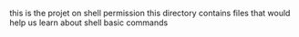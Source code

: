 this is the projet on shell permission 
this directory contains files that would help us learn about shell basic commands

